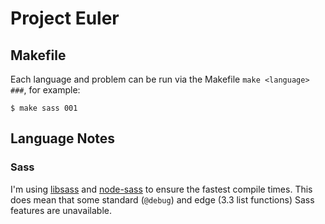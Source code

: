 Project Euler
=============


## Makefile

Each language and problem can be run via the Makefile `make <language> ###`, for example:

```$ make sass 001```


## Language Notes

### Sass

I'm using [libsass](https://github.com/hcatlin/libsass) and [node-sass](https://github.com/andrew/node-sass) to ensure the fastest compile times.  This does mean that some standard (`@debug`) and edge (3.3 list functions) Sass features are unavailable.
